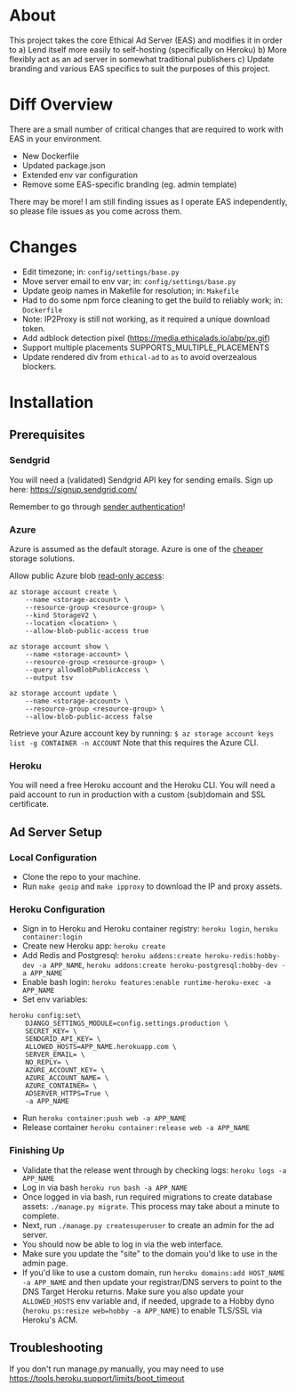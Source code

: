 # About

This project takes the core Ethical Ad Server (EAS) and modifies it in order to 
a) Lend itself more easily to self-hosting (specifically on Heroku)
b) More flexibly act as an ad server in somewhat traditional publishers
c) Update branding and various EAS specifics to suit the purposes of this project. 

# Diff Overview
There are a small number of critical changes that are required to work with EAS in your environment. 
- New Dockerfile
- Updated package.json
- Extended env var configuration
- Remove some EAS-specific branding (eg. admin template)

There may be more! I am still finding issues as I operate EAS independently, so please file issues as you come across them. 

# Changes
- Edit timezone; in: `config/settings/base.py`
- Move server email to env var; in: `config/settings/base.py`
- Update geoip names in Makefile for resolution; in: `Makefile`
- Had to do some npm force cleaning to get the build to reliably work; in: `Dockerfile` 
- Note: IP2Proxy is still not working, as it required a unique download token.
- Add adblock detection pixel (https://media.ethicalads.io/abp/px.gif)
- Support multiple placements SUPPORTS_MULTIPLE_PLACEMENTS 
- Update rendered div from `ethical-ad` to `as` to avoid overzealous blockers. 

# Installation

## Prerequisites

### Sendgrid
You will need a (validated) Sendgrid API key for sending emails. Sign up here: https://signup.sendgrid.com/

Remember to go through [sender authentication](https://app.sendgrid.com/settings/sender_auth)!

### Azure
Azure is assumed as the default storage. Azure is one of the [cheaper](https://www.backblaze.com/b2/cloud-storage-pricing.html) storage solutions.

Allow public Azure blob [read-only access](https://docs.microsoft.com/en-us/azure/storage/blobs/anonymous-read-access-configure?tabs=azure-cli): 

```
az storage account create \
    --name <storage-account> \
    --resource-group <resource-group> \
    --kind StorageV2 \
    --location <location> \
    --allow-blob-public-access true

az storage account show \
    --name <storage-account> \
    --resource-group <resource-group> \
    --query allowBlobPublicAccess \
    --output tsv

az storage account update \
    --name <storage-account> \
    --resource-group <resource-group> \
    --allow-blob-public-access false
```

Retrieve your Azure account key by running:
`$ az storage account keys list -g CONTAINER -n ACCOUNT`
Note that this requires the Azure CLI. 

### Heroku
You will need a free Heroku account and the Heroku CLI. You will need a paid account to run in production with a custom (sub)domain and SSL certificate. 

## Ad Server Setup

### Local Configuration
- Clone the repo to your machine. 
- Run `make geoip` and `make ipproxy` to download the IP and proxy assets. 

### Heroku Configuration
- Sign in to Heroku and Heroku container registry: `heroku login`, `heroku container:login`
- Create new Heroku app: `heroku create`
- Add Redis and Postgresql: `heroku addons:create heroku-redis:hobby-dev -a APP_NAME`, `heroku addons:create heroku-postgresql:hobby-dev -a APP_NAME`
- Enable bash login: `heroku features:enable runtime-heroku-exec -a APP_NAME`
- Set env variables: 

```
heroku config:set\
    DJANGO_SETTINGS_MODULE=config.settings.production \
    SECRET_KEY= \
    SENDGRID_API_KEY= \
    ALLOWED_HOSTS=APP_NAME.herokuapp.com \
    SERVER_EMAIL= \
    NO_REPLY= \
    AZURE_ACCOUNT_KEY= \
    AZURE_ACCOUNT_NAME= \
    AZURE_CONTAINER= \
    ADSERVER_HTTPS=True \
    -a APP_NAME
```
- Run `heroku container:push web -a APP_NAME` 
- Release container `heroku container:release web -a APP_NAME`


### Finishing Up
- Validate that the release went through by checking logs: `heroku logs -a APP_NAME`
- Log in via bash `heroku run bash -a APP_NAME`
- Once logged in via bash, run required migrations to create database assets: `./manage.py migrate`. This process may take about a minute to complete. 
- Next, run `./manage.py createsuperuser` to create an admin for the ad server. 
- You should now be able to log in via the web interface. 
- Make sure you update the "site" to the domain you'd like to use in the admin page. 
- If you'd like to use a custom domain, run `heroku domains:add HOST_NAME -a APP_NAME` and then update your registrar/DNS servers to point to the DNS Target Heroku returns. Make sure you also update your `ALLOWED_HOSTS` env variable and, if needed, upgrade to a Hobby dyno (`heroku ps:resize web=hobby -a APP_NAME`) to enable TLS/SSL via Heroku's ACM. 

## Troubleshooting

If you don't run manage.py manually, you may need to use https://tools.heroku.support/limits/boot_timeout
